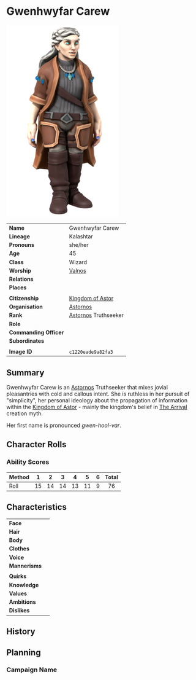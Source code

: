 # Gwenhwyfar Carew

<img src="https://raw.githubusercontent.com/jesskelsall/astarus-images/main/characters/portraits/c1220eade9a82fa3.png" height="500" />

|||
| --- | --- |
| **Name** | Gwenhwyfar Carew | character.3
| **Lineage** | Kalashtar |
| **Pronouns** | she/her |
| **Age** | 45 |
| **Class** | Wizard |
| **Worship** | [Valnos](../gods/deities/valnos.md) |
| **Relations** | |
| **Places** | |
|||
| **Citizenship** | [Kingdom of Astor](../civilisations/kingdom-of-astor/kingdom-of-astor.md) |
| **Organisation** | [Astornos](../organisations/astornos.md) |
| **Rank** | [Astornos](../organisations/astornos.md) Truthseeker |
| **Role** | |
| **Commanding Officer** | |
| **Subordinates** | |
|||
| **Image ID** | `c1220eade9a82fa3` |

## Summary

Gwenhwyfar Carew is an [Astornos](../organisations/astornos.md) Truthseeker that mixes jovial pleasantries with cold and callous intent. She is ruthless in her pursuit of "simplicity", her personal ideology about the propagation of information within the [Kingdom of Astor](../civilisations/kingdom-of-astor/kingdom-of-astor.md) - mainly the kingdom's belief in [The Arrival](../history/events/the-arrival.md) creation myth.

Her first name is pronounced *gwen-hool-var*.

## Character Rolls

### Ability Scores

| Method | 1 | 2 | 3 | 4 | 5 | 6 | Total |
| --- |:---:|:---:|:---:|:---:|:---:|:---:|:---:|
| Roll | 15 | 14 | 14 | 13 | 11 | 9 | 76 |

## Characteristics

| | |
| --- | --- |
| **Face** | | characteristics.2
| **Hair** | |
| **Body** | |
| **Clothes** | |
| **Voice** | |
| **Mannerisms** | |
| | |
| **Quirks** | |
| **Knowledge** | |
| **Values** | |
| **Ambitions** | |
| **Dislikes** | |

## History

## Planning

### Campaign Name
